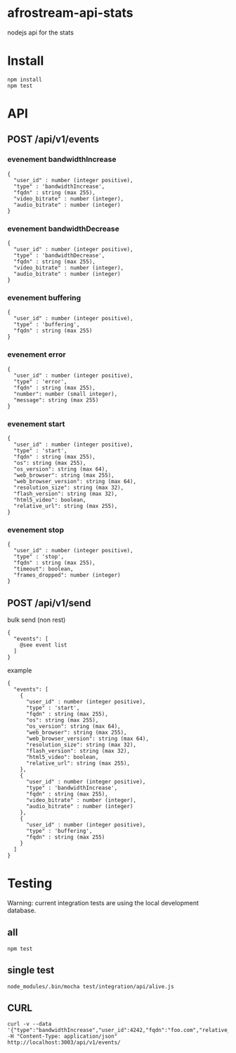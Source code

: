 # afrostream-api-stats
nodejs api for the stats

# Install

```
npm install
npm test
```

# API

## POST /api/v1/events

### evenement bandwidthIncrease

```
{
  "user_id" : number (integer positive),
  "type" : 'bandwidthIncrease',
  "fqdn" : string (max 255),
  "video_bitrate" : number (integer),
  "audio_bitrate" : number (integer)
}
```

### evenement bandwidthDecrease

```
{
  "user_id" : number (integer positive),
  "type" : 'bandwidthDecrease',
  "fqdn" : string (max 255),
  "video_bitrate" : number (integer),
  "audio_bitrate" : number (integer)
}
```

### evenement buffering

```
{
  "user_id" : number (integer positive),
  "type" : 'buffering',
  "fqdn" : string (max 255)
}
```

### evenement error

```
{
  "user_id" : number (integer positive),
  "type" : 'error',
  "fqdn" : string (max 255),
  "number": number (small integer),
  "message": string (max 255)
}
```

### evenement start

```
{
  "user_id" : number (integer positive),
  "type" : 'start',
  "fqdn" : string (max 255),
  "os": string (max 255),
  "os_version": string (max 64),
  "web_browser": string (max 255),
  "web_browser_version": string (max 64),
  "resolution_size": string (max 32),
  "flash_version": string (max 32),
  "html5_video": boolean,
  "relative_url": string (max 255),
}
```

### evenement stop

```
{
  "user_id" : number (integer positive),
  "type" : 'stop',
  "fqdn" : string (max 255),
  "timeout": boolean,
  "frames_dropped": number (integer)
}
```

## POST /api/v1/send

bulk send (non rest)

```
{
  "events": [
    @see event list
  ]
}
```

example

```
{
  "events": [
    {
      "user_id" : number (integer positive),
      "type" : 'start',
      "fqdn" : string (max 255),
      "os": string (max 255),
      "os_version": string (max 64),
      "web_browser": string (max 255),
      "web_browser_version": string (max 64),
      "resolution_size": string (max 32),
      "flash_version": string (max 32),
      "html5_video": boolean,
      "relative_url": string (max 255),
    },
    {
      "user_id" : number (integer positive),
      "type" : 'bandwidthIncrease',
      "fqdn" : string (max 255),
      "video_bitrate" : number (integer),
      "audio_bitrate" : number (integer)
    },
    {
      "user_id" : number (integer positive),
      "type" : 'buffering',
      "fqdn" : string (max 255)
    }
  ]
}
```

# Testing

Warning: current integration tests are using the local development database.

## all

```
npm test
```

## single test

```
node_modules/.bin/mocha test/integration/api/alive.js
```

## CURL

```
curl -v --data '{"type":"bandwidthIncrease","user_id":4242,"fqdn":"foo.com","relative_url":"/foo/bar","video_bitrate":4242,"audio_bitrate":4243}' -H "Content-Type: application/json" http://localhost:3003/api/v1/events/
```
